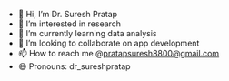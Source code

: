 - 👋 Hi, I’m Dr. Suresh Pratap
- 👀 I’m interested in research
- 🌱 I’m currently learning data analysis
- 💞️ I’m looking to collaborate on app development
- 📫 How to reach me @pratapsuresh8800@gmail.com
- 😄 Pronouns: dr_sureshpratap

<!---
drsureshpratap/drsureshpratap is a ✨ special ✨ repository because its `README.md` (this file) appears on your GitHub profile.
You can click the Preview link to take a look at your changes.
--->
